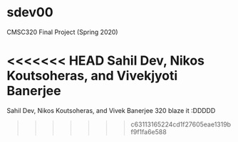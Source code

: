 # sdev00
CMSC320 Final Project (Spring 2020)

<<<<<<< HEAD
Sahil Dev, Nikos Koutsoheras, and Vivekjyoti Banerjee
=======
Sahil Dev, Nikos Koutsoheras, and Vivek Banerjee
320 blaze it :DDDDD
>>>>>>> c63113165224cd1f27605eae1319bf9f1fa6e588
